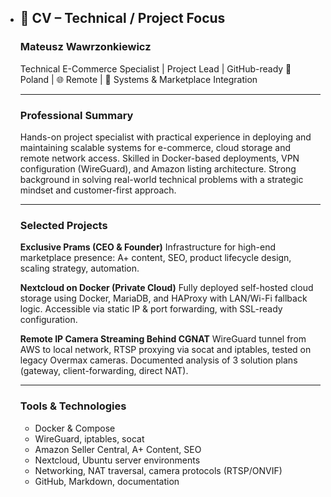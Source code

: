 - ## 📄 CV – **Technical / Project Focus**

  ### **Mateusz Wawrzonkiewicz**

  Technical E-Commerce Specialist | Project Lead | GitHub-ready
  📍 Poland | 🌐 Remote | 🧠 Systems & Marketplace Integration

  ------

  ### **Professional Summary**

  Hands-on project specialist with practical experience in deploying and maintaining scalable systems for e-commerce, cloud storage and remote network access. Skilled in Docker-based deployments, VPN configuration (WireGuard), and Amazon listing architecture. Strong background in solving real-world technical problems with a strategic mindset and customer-first approach.

  ------

  ### **Selected Projects**

  **Exclusive Prams (CEO & Founder)**
  Infrastructure for high-end marketplace presence: A+ content, SEO, product lifecycle design, scaling strategy, automation.

  **Nextcloud on Docker (Private Cloud)**
  Fully deployed self-hosted cloud storage using Docker, MariaDB, and HAProxy with LAN/Wi-Fi fallback logic. Accessible via static IP & port forwarding, with SSL-ready configuration.

  **Remote IP Camera Streaming Behind CGNAT**
  WireGuard tunnel from AWS to local network, RTSP proxying via socat and iptables, tested on legacy Overmax cameras. Documented analysis of 3 solution plans (gateway, client-forwarding, direct NAT).

  ------

  ### **Tools & Technologies**

  - Docker & Compose
  - WireGuard, iptables, socat
  - Amazon Seller Central, A+ Content, SEO
  - Nextcloud, Ubuntu server environments
  - Networking, NAT traversal, camera protocols (RTSP/ONVIF)
  - GitHub, Markdown, documentation
